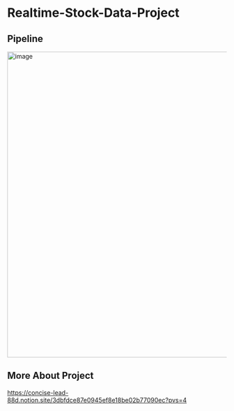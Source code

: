 # Realtime-Stock-Data-Project

## Pipeline

<img width="700" alt="image" src="https://github.com/JY-1019/Realtime-Stock-Data-Project/assets/76830616/149d8e30-49d1-40e1-9481-c7e7bf01dae6">





## More About Project

https://concise-lead-88d.notion.site/3dbfdce87e0945ef8e18be02b77090ec?pvs=4
